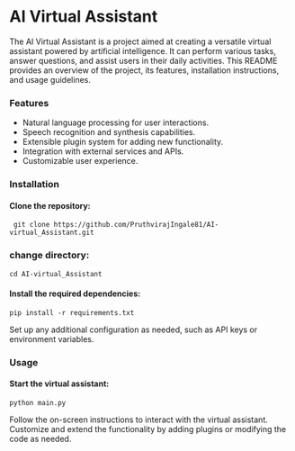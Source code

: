 # AI Virtual Assistant

The AI Virtual Assistant is a project aimed at creating a versatile virtual assistant powered by artificial intelligence. It can perform various tasks, answer questions, and assist users in their daily activities. This README provides an overview of the project, its features, installation instructions, and usage guidelines.


### Features

  - Natural language processing for user interactions.
  - Speech recognition and synthesis capabilities.
  - Extensible plugin system for adding new functionality.
  - Integration with external services and APIs.
  - Customizable user experience.

### Installation

#### Clone the repository:

```
 git clone https://github.com/PruthvirajIngale81/AI-virtual_Assistant.git
```
### change directory:
```
cd AI-virtual_Assistant
```

#### Install the required dependencies:
```
pip install -r requirements.txt
```
Set up any additional configuration as needed, such as API keys or environment variables.

### Usage

#### Start the virtual assistant:
```
python main.py
```
Follow the on-screen instructions to interact with the virtual assistant.
Customize and extend the functionality by adding plugins or modifying the code as needed.
